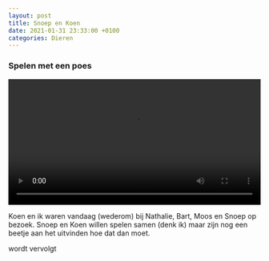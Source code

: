 ```yaml
---
layout: post
title: Snoep en Koen
date: 2021-01-31 23:33:00 +0100
categories: Dieren
---
```


### Spelen met een poes

<video style="width:100%" controls>
 <source src="https://prisse.nl/assets/snoep_en_koen1.mp4">videotag not supported
 </video>

Koen en ik waren vandaag (wederom) bij Nathalie, Bart, Moos en Snoep op bezoek. Snoep en Koen willen spelen samen (denk ik) maar zijn nog een beetje aan het uitvinden hoe dat dan moet.

wordt vervolgt